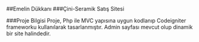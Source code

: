 ##Emelin Dükkanı
###Çini-Seramik Satış Sitesi

###Proje Bilgisi
Proje, Php ile MVC yapısına uygun kodlanıp Codeigniter frameworku kullanılarak tasarlanmıştır. Admin sayfası mevcut olup dinamik bir site halindedir.
